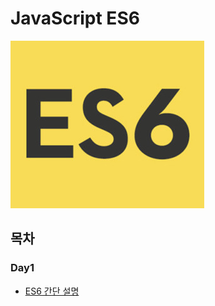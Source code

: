 # JavaScript ES6
![](https://github.com/cwadven/JavaScript_ES6/blob/master/scope/asset/es6.jpg)<br>

## 목차

### Day1
- [ES6 간단 설명](https://github.com/cwadven/JavaScript_ES6/blob/master/scope/ES6(ES2015).md "ES6 간단 설명")
